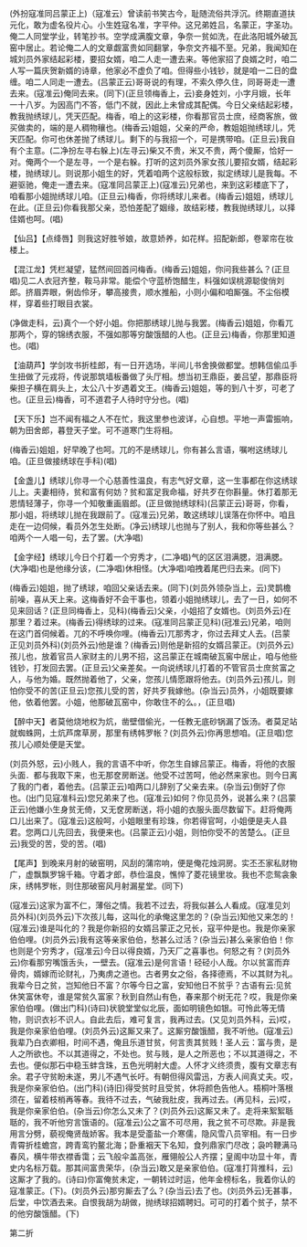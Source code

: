 <!-- { "loadSidebar": true } -->
(外扮寇准同吕蒙正上)（寇准云）曾读前书笑古今，耻随流俗共浮沉。终期直道扶元化，敢为虚名役片心。小生姓寇名准，字平仲。这兄弟姓吕，名蒙正，字圣功。俺二人同堂学业，转笔抄书。空学成满腹文章，争奈一贫如洗，在此洛阳城外破瓦窑中居止。若论俺二人的文章觑富贵如同翻掌，争奈文齐福不至。兄弟，我闻知在城刘员外家结起彩楼，要招女婿，咱二人走一遭去来。等他家招了良婿之时，咱二人写一篇庆贺新婿的诗章，他家必不虚负了咱。但得些小钱钞，就是咱一二日的盘缠。咱二人同走一遭去。(吕蒙正云)哥哥说的有理，不索久停久住，同哥哥走一遭去来。(寇准云)俺同去来。(同下)(正旦领梅香上，云)妾身姓刘，小字月娥，长年一十八岁。为因高门不答，低门不就，因此上未曾成其配偶。今日父亲结起彩楼，教我抛绣球儿，凭天匹配。梅香，咱上的这彩楼，你看那官员士庶，经商客旅，做买做卖的，端的是人稠物穰也。(梅香云)姐姐，父亲的严命，教姐姐抛绣球儿，凭天匹配。你可也休差抛了绣球儿。剩下的与我招一个，可是携带咱。(正旦云)我自有个主意。(二净扮左寻右躲上)(左寻云)柴又不贵，米又不贵，两个傻厮，恰好一对。俺两个一个是左寻，一个是右躲。打听的这刘员外家女孩儿要招女婿，结起彩楼，抛绣球儿。则说那小姐生的好，凭着咱两个这般标致，拟定绣球儿是我每。不避驱驰，俺走一遭去来。(寇准同吕蒙正上)(寇准云)兄弟也，来到这彩楼底下了，咱看那小姐抛绣球儿咱。(正旦云)梅香，你将绣球儿来者。(梅香云)姐姐，绣球儿在此。(正旦云)你看我那父亲，恐怕差配了姻缘，故结彩楼，教我抛绣球儿，以择佳婿也呵。(唱)

【仙吕】【点绛唇】则我这好胜爷娘，故意娇养，如花样。招配新郎，卷翠帘在妆楼上。

【混江龙】凭栏凝望，猛然间回首问梅香。(梅香云)姐姐，你问我些甚么？(正旦唱)见二人衣冠齐整，鞍马非常。能偿个守蓝桥饱醋生，料强如误桃源聪俊俏刘郎。挤眉弄眼，俐齿伶牙，攀高接贵，顺水推船，小则小偏和咱厮强。不尘俗模样，穿着些打眼目衣裳。

(净做走科，云)真个一个好小姐。你把那绣球儿抛与我罢。(梅香云)姐姐，你看兀那两个，穿的锦绣衣服，不强如那等穷酸饿醋的人也。(正旦云)梅香，你那里知道也。(唱)

【油葫芦】学剑攻书折桂郎，有一日开选场，半间儿书舍换做都堂。想韩信偷瓜手生扭做了元戎将，传说那筑墙板番做了头厅相。想当初王鼎臣，姜吕望，那鼎臣将柴担子横在肩头上，太公八十岁遇着文王。(梅香云)姐姐，等的到八十岁，可老了也。(正旦云)梅香，可不道君子人待时守分也。(唱)

【天下乐】岂不闻有福之人不在忙，我这里参也波详，心自想。平地一声雷振响，朝为田舍郎，暮登天子堂。可不道寒门生将相。

(梅香云)姐姐，好早晚了也呵。兀的不是绣球儿，你有甚么言语，嘱咐这绣球儿咱。(正旦做接绣球在手科)(唱)

【金盏儿】绣球儿你寻一个心慈善性温良，有志气好文章，这一生事都在你这绣球儿上。夫妻相待，贫和富有何妨？贫和富足我命福，好共歹在你斟量。休打着那无恩情轻薄子，你寻一个知敬重画眉郎。(正旦做抛绣球科)(吕蒙正云)哥哥，你看，那小姐，将绣球儿抛在我跟前了。(寇准云)兄弟，敢这绣球儿误落在你怀中。咱且走在一边伺候，看员外怎生处断。(净云)绣球儿也抛与了别人，我和你等些甚么？咱两个一人唱一句，去了罢。(大净唱)

【金字经】绣球儿今日个打着一个穷秀才，(二净唱)气的区区泪满腮，泪满腮。(大净唱)也是他缘分该，(二净唱)休相怪。(大净唱)咱拽着尾巴归去来。(同下)

(梅香云)姐姐，抛了绣球，咱回父亲话去来。(同下)(刘员外领杂当上，云)灵鹊檐前噪，喜从天上来。这梅香好不会干事也，领着小姐抛绣球儿，去了一日，如何不见来回话？(正旦同梅香上，见科)(梅香云)父亲，小姐招了女婿也。(刘员外云)在那里？着过来。(梅香云)得绣球的过来。(寇准同吕蒙正见科)(冠准云)兄弟，咱则在这门首伺候着。兀的不呼唤你哩。(梅香云)兀那秀才，你过去拜丈人去。(吕蒙正见刘员外科)(刘员外云)他是谁？(梅香云)则他是新招的女婿吕蒙正。(刘员外云)孩儿也，放着官员人家财主的儿男不招，这吕蒙正在城南破瓦窖中居止，咱与他些钱钞，打发回去罢。(正旦云)父亲差矣。一向说绣球儿打着的不管官员士庶贫富之人，与他为婚。既然抛着他了，父亲，您孩儿情愿跟将他去。(刘员外云)孩儿，则怕你受不的苦(正旦云)您孩儿受的苦，好共歹我嫁他。(杂当云)员外，小姐既要嫁他，依着他罢。小姐，他那破瓦窑中，你敢住不的么。，(正旦唱)

【醉中天】者莫他烧地权为炕，凿壁借偷光，一任教无底砂锅漏了饭汤。者莫足站就蜘蛛网，土炕芦席草房，那里有绣帏罗帐？(刘员外云)你再思想咱。(正旦唱)您孩儿心顺处便是天堂。

(刘员外怒，云)小贱人，我的言语不中听，你怎生自嫁吕蒙正。梅香，将他的衣服头面．都与我取下来，也无那奁房断送。他受不过苦呵，他必然来家也。则今日离了我的门者，着他去。(吕蒙正云)咱两口儿辞别了父亲去来。(杂当云)倒好了你也。(出门见寇准科云)您兄弟来了也。(寇准云)如何？你见员外，说甚么来？(吕蒙正云)他嫌小生身贫无倚，又无奁房断送，将小姐的衣服头面尽数留下。赶将俺两口儿出来了。(寇准云)这般呵，小姐眼里有珍珠，你若得官呵，小姐便是夫人县君。您两口儿先回去，我便来也。(吕蒙正云)小姐，则怕你受不的苦楚么。(正旦云)我受的苦，受的苦。(唱)

【尾声】到晚来月射的破窑明，风刮的蒲帘响，便是俺花烛洞房。实丕丕家私财物广，虚飘飘罗锦千箱。守着才郎，恭俭温良，憔悴了菱花镜里妆。我也不恋鸳衾象床，绣帏罗帐，则住那破窑风月射漏星堂。(同下)

(寇准云)这家为富不仁，薄俗之情。我若不过去，将我似甚么人看成。(寇准见刘员外科)(刘员外云)下次孩儿每，这叫化的承俺这里怎的？(杂当云)知他又来怎的！(寇准云)谁是叫化的？我是你新招的女婿吕蒙正之兄长，寇平仲是也。我是你亲家伯伯哩。(刘员外云)我有这等亲家伯伯，愁甚么过活？(杂当云)甚么亲家伯伯！你也则是个穷秀才，(寇准云)今日以得良婿，乃天厂之喜事也。何怒之有？(刘员外云)你看那穷嘴饿舌头，一壁去。(寇准云)是何言语！硁硁小人哉。尔以贫富而弃骨肉，婿嫁而论财礼，乃夷虏之道也。古者男女之俗，各择德焉，不以其财为礼。我辈今日之贫，岂知他日不富？尔等今日之富，安知他日不贫乎？古语有云:见贫休笑富休夸，谁是常贫久富家？秋到自然山有色，春来那个树无花？哎，我是你亲家伯伯哩。(做出门科)(诗曰)状貌堂堂似北辰，面如明镜色如银。可怜此等无情物，则识衣衫不识人。自此去后，难可复言，我再过去。(又见刘员外科，云)哎，我是你亲家伯伯哩。(刘员外云)这厮又来了。这厮穷酸饿醋，我不听他。(寇准云)我辈乃白衣卿相，时间不遇，俺且乐道甘贫，何言责其贫贱！圣人云：富与贵，是人之所欲也。不以其道得之，不处也。贫与贱，是人之所恶也；不以其道得之，不去也。便似那石中稳玉蚌含珠，五色光明射大虚。人怀才义终须贵，腹有文章志有余。君子守贫盼未遂，男儿不遇气长吁。有朝但得风雷迅，方表人间真丈夫。哎，我是你亲家伯伯。(出门科)(诗旧)得受贫时且受贫，休将颜色告他人。梧桐叶落根须在，留着枝梢再等春。我待不过去，气破我肚皮，我再过去。(再见科，云)哎，我是你亲家伯伯。(杂当云)你怎么又未了？(刘员外云)这厮又未了。走将来絮絮聒聒的，我不听他穷言饿语的。(寇准云)公之富不可尽用，我之贫不可尽欺。非是我用言分劈，藐视俺贤哉娇客。我本是受齑盐一介寒儒，隐风雪八员宰相。有一日步青霄折桂蟾宫，跨青鸾钓鳌北海；卧重裀天下名知，食列鼎家门尽改；袅吟鞭满马春风，横牛带衣襟香霭；云飞般伞盖高张，雁翎般公人齐摆；皇阁中功显十年，青史内名标万载。那其间富贵荣华，(杂当云)敢又是亲家伯伯。(寇准打背推科，云)这厮才了我的。(诗曰)你富俺贫未定，一朝转过时运，他年金榜标名，我着你认的寇准蒙正。(下)。(刘员外云)那穷厮去了么？(杂当云)去了也。(刘员外云)无甚事，后堂，中饮酒去来。自恨我胡为胡做，抛绣球招婿聘妇。可可的打着个贫子，禁不的他穷酸饿醋。(下)


第二折

